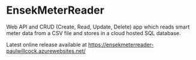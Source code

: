 # EnsekMeterReader
Web API and CRUD (Create, Read, Update, Delete) app which reads smart meter data from a CSV file and stores in a cloud hosted SQL database.

Latest online release available at https://ensekmeterreader-paulwillcock.azurewebsites.net/
